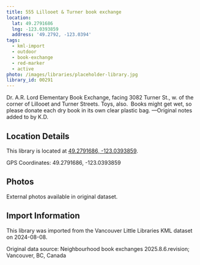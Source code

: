 ```yaml
---
title: 555 Lillooet & Turner book exchange
location:
  lat: 49.2791686
  lng: -123.0393859
  address: '49.2792, -123.0394'
tags:
  - kml-import
  - outdoor
  - book-exchange
  - red-marker
  - active
photo: /images/libraries/placeholder-library.jpg
library_id: 00291
---
```

Dr. A.R. Lord Elementary Book Exchange, 
facing 3082 Turner St., w. of the corner of Lillooet and Turner Streets.
Toys, also.  Books might get wet, so please donate each dry book in its own clear plastic bag.
—Original notes added to by K.D.

## Location Details

This library is located at [49.2791686, -123.0393859](https://www.google.com/maps?q=49.2791686,-123.0393859).

GPS Coordinates: 49.2791686, -123.0393859

## Photos

External photos available in original dataset.

## Import Information

This library was imported from the Vancouver Little Libraries KML dataset on 2024-08-08.

Original data source: Neighbourhood book exchanges 2025.8.6.revision; Vancouver, BC, Canada
